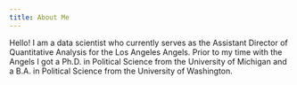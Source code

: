 ```yaml
---
title: About Me
---
```


Hello! I am a data scientist who currently serves as the Assistant Director of Quantitative Analysis for the Los Angeles Angels. Prior to my time with the Angels I got a Ph.D. in Political Science from the University of Michigan and a B.A. in Political Science from the University of Washington. 